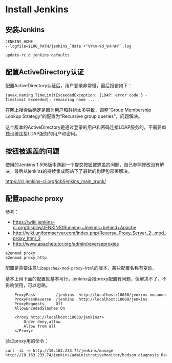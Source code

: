 # Install Jenkins #


## 安装Jenkins
```
JENKINS_HOME
--logfile=$LOG_PATH/jenkins_`date +"%Y%m-%d_%H-%M"`.log

update-rc.d jenkins defaults
```

## 配置ActiveDirectory认证

配置ActiveDirectory认证后，用户登录非常慢，最后报错如下：
```
javax.naming.TimeLimitExceededException: [LDAP: error code 3 - Timelimit Exceeded]; remaining name ...
```
在网上搜索后确定是因为用户和群组太多导致，调整“Group Membership Lookup Strategy”的配置为“Recursive group queries”，问题解决。

这个版本的ActiveDirectory是通过登录的用户和密码连接LDAP服务的，不需要单独设置连接LDAP服务的用户和密码。

## 按钮被遮盖的问题

使用的Jenkins 1.596版本遇到一个提交按钮被遮盖的问题，自己参照修改没有解决，最后从jenkins的持续集成网站下了最新的构建包部署解决。

https://ci.jenkins-ci.org/job/jenkins_main_trunk/

## 配置apache proxy

参考：

- https://wiki.jenkins-ci.org/display/JENKINS/Running+Jenkins+behind+Apache
- http://wiki.uniformserver.com/index.php/Reverse_Proxy_Server_2:_mod_proxy_html_2
- http://www.apachetutor.org/admin/reverseproxies

```
a2enmod proxy
a2enmod proxy_http
```

配置是需要注意``libapache2-mod-proxy-html``的版本，某些配置名称有变动。

基本上用下面的配置就基本可行，jenkins会报proxy配置有问题，但解决不了，不影响使用，可以忽略。

```
    ProxyPass         /jenkins  http://localhost:18080/jenkins nocanon
    ProxyPassReverse  /jenkins  http://localhost:18080/jenkins
    ProxyRequests     Off
    AllowEncodedSlashes On

    <Proxy http://localhost:18080/jenkins*>
        Order deny,allow
        Allow from all
    </Proxy>
```

验证proxy用的命令：
```
curl -iL -e http://10.163.233.74/jenkins/manage http://10.163.233.74/jenkins/administrativeMonitor/hudson.diagnosis.ReverseProxySetupMonitor/test
```
